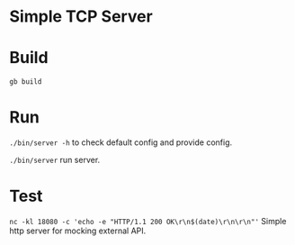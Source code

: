 # Simple TCP Server

# Build
`gb build`

# Run 
`./bin/server -h` to check default config and provide config.

`./bin/server` run server.


# Test
`nc -kl 18080 -c 'echo -e "HTTP/1.1 200 OK\r\n$(date)\r\n\r\n"'` Simple http server for mocking external API.